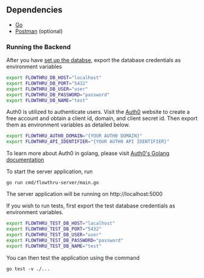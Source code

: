 ## Dependencies
- [Go](https://golang.org/)
- [Postman](https://www.getpostman.com/) (optional)

### Running the Backend

After you have [set up the databse](https://github.com/flow-thru/flowthru/tree/master/database/README.md), export the database credentials as environment variables

```bash
export FLOWTHRU_DB_HOST="localhost"
export FLOWTHRU_DB_PORT="5432"
export FLOWTHRU_DB_USER="user"
export FLOWTHRU_DB_PASSWORD="password"
export FLOWTHRU_DB_NAME="test"
```

Auth0 is utilized to authenticate users. Visit the [Auth0](http://auth0.com) website to create a free account and obtain a client id, domain, and client secret id. Then export them as environment variables as detailed below.

```bash
export FLOWTHRU_AUTH0_DOMAIN="{YOUR AUTH0 DOMAIN}"
export FLOWTHRU_API_IDENTIFIER="{YOUR AUTH0 API IDENTIFIER}"
```

To learn more about Auth0 in golang, please visit [Auth0's Golang documentation](https://auth0.com/docs/quickstart/webapp/golang)  


To start the server application, run

```
go run cmd/flowthru-server/main.go
```

The server application will be running on http://localhost:5000

If you wish to run tests, first export the test database credentials as environment variables.

```bash
export FLOWTHRU_TEST_DB_HOST="localhost"
export FLOWTHRU_TEST_DB_PORT="5432"
export FLOWTHRU_TEST_DB_USER="user"
export FLOWTHRU_TEST_DB_PASSWORD="password"
export FLOWTHRU_TEST_DB_NAME="test"
```

You can then test the application using the command

```
go test -v ./...
```
